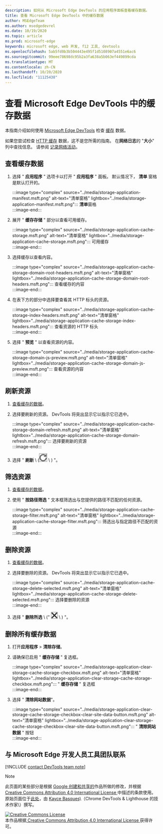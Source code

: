 ```yaml
---
description: 如何从 Microsoft Edge DevTools 的应用程序面板查看缓存数据。
title: 查看 Microsoft Edge DevTools 中的缓存数据
author: MSEdgeTeam
ms.author: msedgedevrel
ms.date: 10/19/2020
ms.topic: article
ms.prod: microsoft-edge
keywords: microsoft edge, web 开发, f12 工具, devtools
ms.openlocfilehash: 5ab5fd0b3b504443e495f1d5108907a4551e6ac6
ms.sourcegitcommit: 99eee78698dc95b2a3fa638a5b063ef449899cda
ms.translationtype: MT
ms.contentlocale: zh-CN
ms.lasthandoff: 10/20/2020
ms.locfileid: "11125438"
---
```

<!-- Copyright Kayce Basques 

   Licensed under the Apache License, Version 2.0 (the "License");
   you may not use this file except in compliance with the License.
   You may obtain a copy of the License at

       https://www.apache.org/licenses/LICENSE-2.0

   Unless required by applicable law or agreed to in writing, software
   distributed under the License is distributed on an "AS IS" BASIS,
   WITHOUT WARRANTIES OR CONDITIONS OF ANY KIND, either express or implied.
   See the License for the specific language governing permissions and
   limitations under the License.  -->

# 查看 Microsoft Edge DevTools 中的缓存数据  

本指南介绍如何使用 [Microsoft Edge DevTools][MicrosoftEdgeDevTools] 检查 [缓存][MDNCache] 数据。  

如果您尝试检查 [HTTP 缓存][MDNHTTPCaching] 数据，这不是您所需的指南。  在**网络日志**的 "**大小**" 列中查找信息。  请参阅 [记录网络活动][DevtoolsNetworkLogActivity]。  

## 查看缓存数据  

1.  选择 " **应用程序** " 选项卡以打开 " **应用程序** " 面板。  默认情况下， **清单** 窗格是默认打开的。  
    
    :::image type="complex" source="../media/storage-application-manifest.msft.png" alt-text="清单窗格" lightbox="../media/storage-application-manifest.msft.png":::
       **清单**窗格  
    :::image-end:::  
    
1.  展开 " **缓存存储** " 部分以查看可用缓存。  
    
    :::image type="complex" source="../media/storage-application-cache-storage.msft.png" alt-text="清单窗格" lightbox="../media/storage-application-cache-storage.msft.png":::
       可用缓存  
    :::image-end:::  
    
1.  选择缓存以查看内容。  
    
    :::image type="complex" source="../media/storage-application-cache-storage-domain-root-headers.msft.png" alt-text="清单窗格" lightbox="../media/storage-application-cache-storage-domain-root-headers.msft.png":::
       查看缓存的内容  
    :::image-end:::  
    
1.  在表下方的部分中选择要查看其 HTTP 标头的资源。  
    
    :::image type="complex" source="../media/storage-application-cache-storage-index-headers.msft.png" alt-text="清单窗格" lightbox="../media/storage-application-cache-storage-index-headers.msft.png":::
       查看资源的 HTTP 标头  
    :::image-end:::  
    
1.  选择 " **预览** " 以查看资源的内容。  
    
    :::image type="complex" source="../media/storage-application-cache-storage-domain-js-preview.msft.png" alt-text="清单窗格" lightbox="../media/storage-application-cache-storage-domain-js-preview.msft.png":::
       查看资源的内容  
    :::image-end:::  
    
## 刷新资源  

1.  [查看缓存的数据](#view-cache-data)。  
1.  选择要刷新的资源。  DevTools 将突出显示它以指示它已选中。  
    
    :::image type="complex" source="../media/storage-application-cache-storage-domain-refresh.msft.png" alt-text="清单窗格" lightbox="../media/storage-application-cache-storage-domain-refresh.msft.png":::
       选择要刷新的资源  
    :::image-end:::  
    
1.  选择 " **刷新** \ (![ 刷新 ][ImageRefreshIcon] \ ) "。  
    
## 筛选资源  

1.  [查看缓存的数据](#view-cache-data)。  
1.  使用 " **按路径筛选** " 文本框筛选出与您提供的路径不匹配的任何资源。  
    
    :::image type="complex" source="../media/storage-application-cache-storage-filter.msft.png" alt-text="清单窗格" lightbox="../media/storage-application-cache-storage-filter.msft.png":::
       筛选出与指定路径不匹配的资源  
    :::image-end:::  
    
## 删除资源  

1.  [查看缓存的数据](#view-cache-data)。  
1.  选择要删除的资源。  DevTools 将突出显示它以指示它已选中。  
    
    :::image type="complex" source="../media/storage-application-cache-storage-delete-selected.msft.png" alt-text="清单窗格" lightbox="../media/storage-application-cache-storage-delete-selected.msft.png":::
       选择要删除的资源  
    :::image-end:::  
    
1.  选择 " **删除所选** \ (" ![ 删除所选 ][ImageDeleteIcon] \ ) "。  
    
## 删除所有缓存数据  

1.  打开**应用程序**  >  **清除存储**。  
1.  请确保已启用 " **缓存存储** " 复选框。  
    
    :::image type="complex" source="../media/storage-application-clear-storage-cache-storage-checkbox.msft.png" alt-text="清单窗格" lightbox="../media/storage-application-clear-storage-cache-storage-checkbox.msft.png":::
       " **缓存存储** " 复选框  
    :::image-end:::  
    
1.  选择 " **清除网站数据**"。  
    
    :::image type="complex" source="../media/storage-application-clear-storage-cache-storage-checkbox-clear-site-data-button.msft.png" alt-text="清单窗格" lightbox="../media/storage-application-clear-storage-cache-storage-checkbox-clear-site-data-button.msft.png":::
       " **清除网站数据** " 按钮  
    :::image-end:::  
    
## 与 Microsoft Edge 开发人员工具团队联系  

[!INCLUDE [contact DevTools team note](../includes/contact-devtools-team-note.md)]  

<!-- image links -->  

[ImageDeleteIcon]: ../media/delete-icon.msft.png  
[ImageRefreshIcon]: ../media/refresh-icon.msft.png  

<!-- links -->  

[MicrosoftEdgeDevTools]: ../../devtools-guide-chromium.md "Microsoft Edge (Chromium) 开发工具 |Microsoft 文档"  
[DevtoolsNetworkLogActivity]: ../network/index.md#log-network-activity  "记录网络活动 |Microsoft 文档"  

[MDNCache]: https://developer.mozilla.org/docs/Web/API/Cache "缓存 |MDN"  
[MDNHTTPCaching]: https://developer.mozilla.org/docs/Web/HTTP/Caching "HTTP 缓存 |MDN"  

> [!NOTE]
> 此页面的某些部分是根据 [Google 创建和共享的][GoogleSitePolicies]作品所做的修改，并根据[ Creative Commons Attribution 4.0 International License ][CCA4IL]中描述的条款使用。  
> 原始页面位于[此处](https://developers.google.com/web/tools/chrome-devtools/storage/cache)，由 [Kayce Basques][KayceBasques]\（Chrome DevTools \& Lighthouse 的技术作家\）撰写。  

[![Creative Commons License][CCby4Image]][CCA4IL]  
本作品根据[ Creative Commons Attribution 4.0 International License ][CCA4IL]获得许可。  

[CCA4IL]: https://creativecommons.org/licenses/by/4.0  
[CCby4Image]: https://i.creativecommons.org/l/by/4.0/88x31.png  
[GoogleSitePolicies]: https://developers.google.com/terms/site-policies  
[KayceBasques]: https://developers.google.com/web/resources/contributors/kaycebasques  
